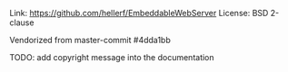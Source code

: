 
Link: https://github.com/hellerf/EmbeddableWebServer
License: BSD 2-clause

Vendorized from master-commit #4dda1bb

TODO: add copyright message into the documentation
